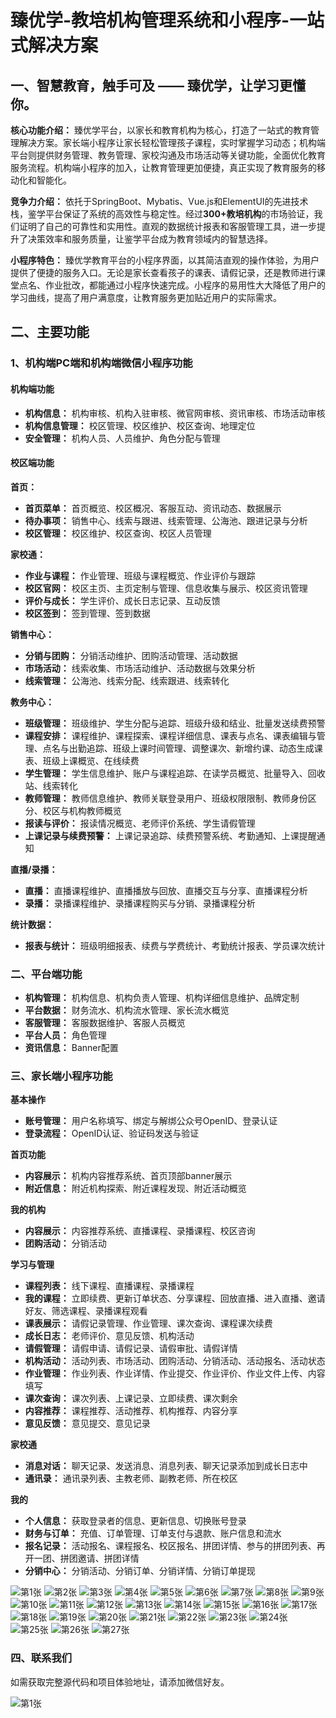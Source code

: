 # 臻优学-教培机构管理系统和小程序-一站式解决方案

## 一、智慧教育，触手可及 —— 臻优学，让学习更懂你。

**核心功能介绍：**
臻优学平台，以家长和教育机构为核心，打造了一站式的教育管理解决方案。家长端小程序让家长轻松管理孩子课程，实时掌握学习动态；机构端平台则提供财务管理、教务管理、家校沟通及市场活动等关键功能，全面优化教育服务流程。机构端小程序的加入，让教育管理更加便捷，真正实现了教育服务的移动化和智能化。

**竞争力介绍：**
依托于SpringBoot、Mybatis、Vue.js和ElementUI的先进技术栈，鉴学平台保证了系统的高效性与稳定性。经过**300+教培机构**的市场验证，我们证明了自己的可靠性和实用性。直观的数据统计报表和客服管理工具，进一步提升了决策效率和服务质量，让鉴学平台成为教育领域内的智慧选择。

**小程序特色：**
臻优学教育平台的小程序界面，以其简洁直观的操作体验，为用户提供了便捷的服务入口。无论是家长查看孩子的课表、请假记录，还是教师进行课堂点名、作业批改，都能通过小程序快速完成。小程序的易用性大大降低了用户的学习曲线，提高了用户满意度，让教育服务更加贴近用户的实际需求。

## 二、主要功能

### 1、机构端PC端和机构端微信小程序功能

#### 机构端功能

- **机构信息：** 机构审核、机构入驻审核、微官网审核、资讯审核、市场活动审核
- **机构信息管理：** 校区管理、校区维护、校区查询、地理定位
- **安全管理：** 机构人员、人员维护、角色分配与管理
#### 校区端功能

**首页：**
- **首页菜单：** 首页概览、校区概况、客服互动、资讯动态、数据展示
- **待办事项：** 销售中心、线索与跟进、线索管理、公海池、跟进记录与分析
- **校区管理：** 校区维护、校区查询、校区人员管理

**家校通：**
- **作业与课程：** 作业管理、班级与课程概览、作业评价与跟踪
- **校区官网：** 校区主页、主页定制与管理、信息收集与展示、校区资讯管理
- **评价与成长：** 学生评价、成长日志记录、互动反馈
- **校区签到：** 签到管理、签到数据

**销售中心：**

- **分销与团购：** 分销活动维护、团购活动管理、活动数据
- **市场活动：** 线索收集、市场活动维护、活动数据与效果分析
- **线索管理：** 公海池、线索分配、线索跟进、线索转化

**教务中心：**

- **班级管理：**  班级维护、学生分配与追踪、班级升级和结业、批量发送续费预警
- **课程安排：**  课程维护、课程探索、课程详细信息、课表与点名、课表编辑与管理、点名与出勤追踪、班级上课时间管理、调整课次、新增约课、动态生成课表、班级上课概览、在线续费
- **学生管理：** 学生信息维护、账户与课程追踪、在读学员概览、批量导入、回收站、线索转化
- **教师管理：**  教师信息维护、教师关联登录用户、班级权限限制、教师身份区分、校区与机构教师概览
- **报读与评价：**  报读情况概览、老师评价系统、学生请假管理
- **上课记录与续费预警：**  上课记录追踪、续费预警系统、考勤通知、上课提醒通知

**直播/录播：**

- **直播：** 直播课程维护、直播播放与回放、直播交互与分享、直播课程分析
- **录播：** 录播课程维护、录播课程购买与分销、录播课程分析

**统计数据：**

- **报表与统计：** 班级明细报表、续费与学费统计、考勤统计报表、学员课次统计

### 二、平台端功能

- **机构管理：** 机构信息、机构负责人管理、机构详细信息维护、品牌定制
- **平台数据：**  财务流水、机构流水管理、家长流水概览
- **客服管理：**  客服数据维护、客服人员概览
- **平台人员：**  角色管理
- **资讯信息：**  Banner配置


### 三、家长端小程序功能

**基本操作** 
- **账号管理：** 用户名称填写、绑定与解绑公众号OpenID、登录认证
- **登录流程：** OpenID认证、验证码发送与验证

**首页功能** 
- **内容展示：** 机构内容推荐系统、首页顶部banner展示
- **附近信息：** 附近机构探索、附近课程发现、附近活动概览

**我的机构** 
- **内容展示：** 内容推荐系统、直播课程、录播课程、校区咨询
- **团购活动：** 分销活动

**学习与管理** 
- **课程列表：** 线下课程、直播课程、录播课程
- **我的课程：** 立即续费、更新订单状态、分享课程、回放直播、进入直播、邀请好友、筛选课程、录播课程观看
- **课表展示：** 请假记录管理、作业管理、课次查询、课程课次续费
- **成长日志：** 老师评价、意见反馈、机构活动
- **请假管理：** 请假申请、请假记录、请假审批、请假详情
- **机构活动：** 活动列表、市场活动、团购活动、分销活动、活动报名、活动状态
- **作业管理：** 作业列表、作业详情、作业提交、作业评价、作业文件上传、内容填写
- **课次查询：** 课次列表、上课记录、立即续费、课次剩余
- **内容推荐：** 课程推荐、活动推荐、机构推荐、内容分享
- **意见反馈：** 意见提交、意见记录

**家校通** 
- **消息对话：** 聊天记录、发送消息、消息列表、聊天记录添加到成长日志中
- **通讯录：** 通讯录列表、主教老师、副教老师、所在校区

**我的** 
- **个人信息：** 获取登录者的信息、更新信息、切换账号登录
- **财务与订单：** 充值、订单管理、订单支付与退款、账户信息和流水
- **报名记录：** 活动报名、课程报名、校区报名、拼团详情、参与的拼团列表、再开一团、拼团邀请、拼团详情
- **分销中心：** 分销活动、分销订单、分销详情、分销订单提现 


![第1张](./doc/幻灯片1.JPG)
![第2张](./doc/幻灯片2.JPG)
![第3张](./doc/幻灯片3.JPG)
![第4张](./doc/幻灯片4.JPG)
![第5张](./doc/幻灯片5.JPG)
![第6张](./doc/幻灯片6.JPG)
![第7张](./doc/幻灯片7.JPG)
![第8张](./doc/幻灯片8.JPG)
![第9张](./doc/幻灯片9.JPG)
![第10张](./doc/幻灯片10.JPG)
![第11张](./doc/幻灯片11.JPG)
![第12张](./doc/幻灯片12.JPG)
![第13张](./doc/幻灯片13.JPG)
![第14张](./doc/幻灯片14.JPG)
![第15张](./doc/幻灯片15.JPG)
![第16张](./doc/幻灯片16.JPG)
![第17张](./doc/幻灯片17.JPG)
![第18张](./doc/幻灯片18.JPG)
![第19张](./doc/幻灯片19.JPG)
![第20张](./doc/幻灯片20.JPG)
![第21张](./doc/幻灯片21.JPG)
![第22张](./doc/幻灯片22.JPG)
![第23张](./doc/幻灯片23.JPG)
![第24张](./doc/幻灯片24.JPG)
![第25张](./doc/幻灯片25.JPG)
![第26张](./doc/幻灯片26.JPG)
![第27张](./doc/幻灯片27.JPG)

### 四、联系我们

如需获取完整源代码和项目体验地址，请添加微信好友。

![第1张](./doc/微信二维码.jpg)

